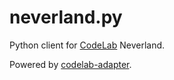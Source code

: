 # neverland.py
Python client for [CodeLab](https://www.codelab.club/) Neverland.

Powered by [codelab-adapter](http://codelab-adapter-docs.codelab.club).

